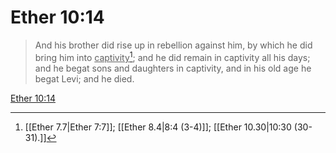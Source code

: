 # Ether 10:14

> And his brother did rise up in rebellion against him, by which he did bring him into <u>captivity</u>[^a]; and he did remain in captivity all his days; and he begat sons and daughters in captivity, and in his old age he begat Levi; and he died.

[Ether 10:14](https://www.churchofjesuschrist.org/study/scriptures/bofm/ether/10?lang=eng&id=p14#p14)


[^a]: [[Ether 7.7|Ether 7:7]]; [[Ether 8.4|8:4 (3-4)]]; [[Ether 10.30|10:30 (30-31).]]
